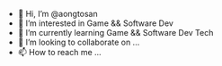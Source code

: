 - 👋 Hi, I’m @aongtosan
- 👀 I’m interested in Game && Software Dev 
- 🌱 I’m currently learning Game && Software Dev Tech
- 💞️ I’m looking to collaborate on ...
- 📫 How to reach me ...

<!---
aongtosan/aongtosan is a ✨ special ✨ repository because its `README.md` (this file) appears on your GitHub profile.
You can click the Preview link to take a look at your changes.
--->
